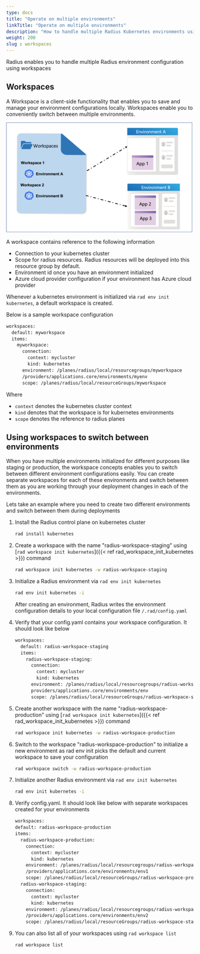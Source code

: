 ```yaml
---
type: docs
title: "Operate on multiple environments"
linkTitle: "Operate on multiple environments"
description: "How to handle multiple Radius Kubernetes environments using workspaces"
weight: 200
slug : workspaces
---
```


Radius enables you to handle multiple Radius environment configuration using workspaces

## Workspaces

A Workspace is a client-side functionality that enables you to save and manage your environment configurations locally. Workspaces enable you to conveniently switch between multiple environments.

<img src="workspaces.png" alt="Diagram of Workspace mapping to environments. There can be multiple workspaces and each workspace maps to an environment" width="500" />

A workspace contains reference to the following information

- Connection to your kubernetes cluster
- Scope for radius resources. Radius resources will be deployed into this resource group by default.
- Environment id once you have an environment initialized
- Azure cloud provider configuration if your environment has Azure cloud provider

Whenever a kubernetes environment is initialized via ```rad env init kubernetes```, a default workspace is created.

Below is a sample workspace configuration 

``` sh
workspaces:
  default: myworkspace
  items:
    myworkspace:
      connection:
        context: mycluster
        kind: kubernetes
      environment: /planes/radius/local/resourcegroups/myworkspace
      /providers/applications.core/environments/myenv
      scope: /planes/radius/local/resourceGroups/myworkspace
```
Where 
- `context` denotes the kubernetes cluster context
- `kind` denotes that the workspace is for kubernetes environments
- `scope` denotes the reference to radius planes

## Using workspaces to switch between environments

When you have multiple environments initialized for different purposes like staging or production, the workspace concepts enables you to switch between different environment configurations easily. You can create separate workspaces for each of these environments and switch between them as you are working through your deployment changes in each of the environments.

Lets take an example where you need to create two different environments and switch between them during deployments 

1. Install the Radius control plane on kubernetes cluster
    ```sh
    rad install kubernetes
    ```

1. Create a workspace with the name "radius-workspace-staging" using [`rad workspace init kubernetes`]({{< ref rad_workspace_init_kubernetes >}}) command
    ```sh 
    rad workspace init kubernetes -w radius-workspace-staging
    ```

1. Initialize a Radius environment via `rad env init kubernetes`

    ```sh 
    rad env init kubernetes -i
    ```
    After creating an environment, Radius writes the environment configuration details to your local configuration file `/.rad/config.yaml`

1. Verify that your config.yaml contains your workspace configuration. It should look like below

    ```bash
    workspaces:
      default: radius-workspace-staging
      items:
        radius-workspace-staging:
          connection:
            context: mycluster
            kind: kubernetes
          environment: /planes/radius/local/resourcegroups/radius-workspace-staging/
          providers/applications.core/environments/env
          scope: /planes/radius/local/resourceGroups/radius-workspace-staging
    ```

1. Create another workspace with the name "radius-workspace-production" using [`rad workspace init kubernetes`]({{< ref rad_workspace_init_kubernetes >}}) command
    ```sh 
    rad workspace init kubernetes -w radius-workspace-production
    ```

1. Switch to the workspace "radius-workspace-production" to initialize a new environment as rad env init picks the default and current workspace to save your configuration

    ```sh 
    rad workspace switch -w radius-workspace-production
    ```

1. Initialize another Radius environment via `rad env init kubernetes` 

    ```sh 
    rad env init kubernetes -i
    ```

1. Verify config.yaml. It should look like below with separate workspaces created for your environments
    ```sh
    workspaces:
    default: radius-workspace-production
    items:
      radius-workspace-production:
        connection:
          context: mycluster
          kind: kubernetes
        environment: /planes/radius/local/resourcegroups/radius-workspace-production
        /providers/applications.core/environments/env1
        scope: /planes/radius/local/resourceGroups/radius-workspace-production
      radius-workspace-staging:
        connection:
          context: mycluster
          kind: kubernetes
        environment: /planes/radius/local/resourcegroups/radius-workspace-staging
        /providers/applications.core/environments/env2
        scope: /planes/radius/local/resourceGroups/radius-workspace-staging
    ```

1. You can also list all of your workspaces using `rad workspace list`
    ```sh 
    rad workspace list
    ```
